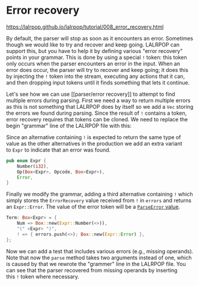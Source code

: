 # Error recovery

https://lalrpop.github.io/lalrpop/tutorial/008_error_recovery.html

By default, the parser will stop as soon as it encounters an error. Sometimes though we would like to try and recover and keep going. LALRPOP can support this, but you have to help it by defining various "error recovery" points in your grammar. This is done by using a special `!` token: this token only occurs when the parser encounters an error in the input. When an error does occur, the parser will try to recover and keep going; it does this by injecting the `!` token into the stream, executing any actions that it can, and then dropping input tokens until it finds something that lets it continue.

Let's see how we can use [[parser/error recovery]] to attempt to find multiple errors during parsing. First we need a way to return multiple errors as this is not something that LALRPOP does by itself so we add a `Vec` storing the errors we found during parsing. Since the result of `!` contains a token, error recovery requires that tokens can be cloned. We need to replace the begin "grammar" line of the LALRPOP file with this:

Since an alternative containing `!` is expected to return the same type of value as the other alternatives in the production we add an extra variant to `Expr` to indicate that an error was found.

```Rust
pub enum Expr {
	Number(i32),
	Op(Box<Expr>, Opcode, Box<Expr>),
	Error,
}
```

Finally we modify the grammar, adding a third alternative containing `!` which simply stores the `ErrorRecovery` value received from `!` in `errors` and returns an `Expr::Error`. The value of the error token will be a [`ParseError` value](https://docs.rs/lalrpop-util/0.12.1/lalrpop_util/enum.ParseError.html).

```Rust
Term: Box<Expr> = {
	Num => Box::new(Expr::Number(<>)),
	"(" <Expr> ")",
	! => { errors.push(<>); Box::new(Expr::Error) },
};
```

Now we can add a test that includes various errors (e.g., missing operands). Note that now the `parse` method takes two arguments instead of one, which is caused by that we rewrote the "grammer" line in the LALRPOP file. You can see that the parser recovered from missing operands by inserting this `!` token where necessary.

